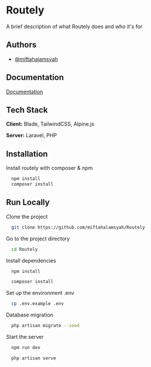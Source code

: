 
# Routely

A brief description of what Routely does and who it's for


## Authors

- [@miftahalamsyah](https://www.github.com/miftahalamsyah)


## Documentation

[Documentation](https://miftahalamsyah.my.id/routelydocumentation.pdf)


## Tech Stack

**Client:** Blade, TailwindCSS, Alpine.js

**Server:** Laravel, PHP


## Installation

Install routely with composer & npm

```bash
  npm install
  composer install
```
    
## Run Locally

Clone the project

```bash
  git clone https://github.com/miftahalamsyah/Routely
```

Go to the project directory

```bash
  cd Routely
```
Install dependencies

```bash
  npm install
```
```bash
  composer install
```
Set up the environment .env

```bash
  cp .env.example .env
```
Database migration

```bash
  php artisan migrate --seed
```
Start the server

```bash
  npm run dev
```
```bash
  php artisan serve
```
